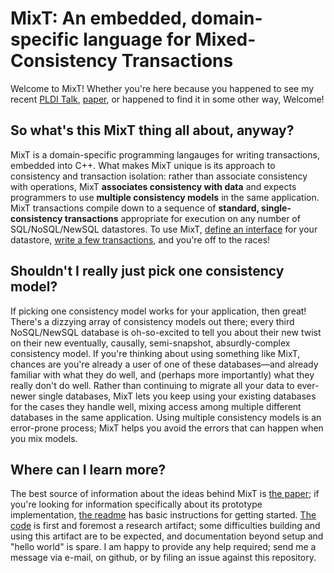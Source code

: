 MixT: An embedded, domain-specific language for Mixed-Consistency Transactions
==============================================================================

Welcome to MixT!  Whether you're here because you happened to see my recent [PLDI Talk](https://pldi18.sigplan.org/event/pldi-2018-papers-mixt-a-language-for-mixing-consistency-in-geodistributed-transactions), [paper](https://dl.acm.org/citation.cfm?id=3192375), or happened to find it in some other way, Welcome! 

So what's this MixT thing all about, anyway?
--------------------------------------------

MixT is a domain-specific programming langauges for writing transactions, embedded into C++.  What makes MixT unique is its approach to consistency and transaction isolation: rather than associate consistency with operations, MixT __associates consistency with data__ and expects programmers to use __multiple consistency models__ in the same application.  MixT transactions compile down to a sequence of **standard, single-consistency transactions** appropriate for execution on any number of SQL/NoSQL/NewSQL datastores.  To use MixT, [define an interface](https://github.com/mpmilano/MixT/blob/master/transactions/testing_store/TestingStore.hpp) for your datastore, [write a few transactions](https://github.com/mpmilano/MixT/blob/master/transactions/logging_example.cpp),  and you're off to the races! 

Shouldn't I really just pick one consistency model?
---------------------------------------------

If picking one consistency model works for your application, then great!  There's a dizzying array of consistency models out there; every third NoSQL/NewSQL database is oh-so-excited to tell you about their new twist on their new eventually, causally, semi-snapshot, absurdly-complex consistency model.  If you're thinking about using something like MixT, chances are you're already a user of one of these databases—and already familiar with what they do well, and (perhaps more importantly) what they really don't do well.  Rather than continuing to migrate all your data to ever-newer single databases, MixT lets you keep using your existing databases for the cases they handle well, mixing access among multiple different databases in the same application.  Using multiple consistency models is an error-prone process; MixT helps you avoid the errors that can happen when you mix models.

Where can I learn more?
-----------------------
The best source of information about the ideas behind MixT is [the paper](https://dl.acm.org/citation.cfm?id=3192375); if you're looking for information specifically about its prototype implementation, [the readme](https://github.com/mpmilano/MixT/blob/master/README.md) has basic instructions for getting started.  [The code](https://github.com/mpmilano/MixT) is first and foremost a research artifact; some difficulties building and using this artifact are to be expected, and documentation beyond setup and "hello world" is spare.  I am happy to provide any help required; send me a message via e-mail, on github, or by filing an issue against this repository.
